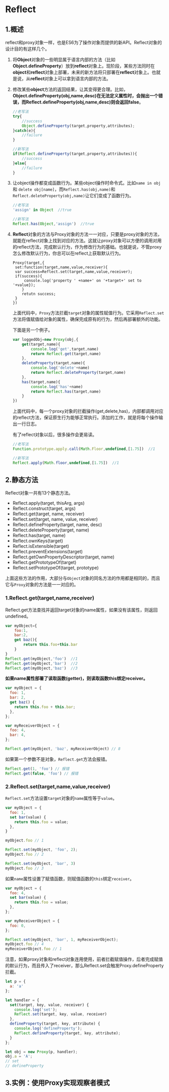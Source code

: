 # Reflect

## 1.概述

reflect和proxy对象一样，也是ES6为了操作对象而提供的新API。Reflect对象的设计目的有这样几个。

1. 将**Object**对象的一些明显属于语言内部的方法（比如**Object.defineProperty**）放到**reflect**对象上。现阶段，某些方法同时在**object**和**reflect**对象上部署，未来的新方法将只部署在**reflect**对象上。也就是说，从**reflect**对象上可以拿到语言内部的方法。

2. 修改某些**object**方法的返回结果，让其变得更合理。比如，**Object.defineProperty(obj,name,desc)**在无法定义属性时，会抛出一个错误，而**Reflect.defineProperty(obj,name,desc)**则会返回**false**。

   ```javascript
   //老写法
   try{
       //success
       Object.defineProperty(target,property,attributes);
   }catch(e){
       //failure
   }
   
   //新写法
   if(Reflect.defineProperty(target,property,attributes)){
       //success
   }else{
       //failure
   }
   ```

3. 让object操作都变成函数行为。某些object操作时命令式。比如`name in obj` 和 `delete obj[name]`，而`Reflect.has(obj,name)`和`Reflect.deleteProperty(obj,name)`让它们变成了函数行为。

   ```javascript
   //老写法
   'assign' in Object  //true
   
   //新写法
   Reflect.has(Object,'assign')  //true
   ```

4. **Reflect**对象的方法与Proxy对象的方法一一对应，只要是proxy对象的方法，就能在reflect对象上找到对应的方法。这就让proxy对象可以方便的调用对用的reflect方法，完成默认行为，作为修改行为的基础。也就是说，不管proxy怎么修改默认行为，你总可以在reflect上获取默认行为。

   ```
   Proxy(target,{
   	set:function(target,name,value,receiver){
   	var success=Reflect.set(target,name,value,receiver);
   	if(success){
       	console.log('property ' +name+' on '+target+' set to '+value});
       }
       retutn success;
   	}
   })
   ```

   上面代码中，`Proxy`方法拦截`target`对象的属性赋值行为。它采用`Reflect.set`方法将值赋值给对象的属性，确保完成原有的行为，然后再部署额外的功能。

   

   下面是另一个例子。

   ```javascript
   var loggedObj=new Proxy(obj,{
       get(target,name){
           console.log('get',target,name)
           return Reflect.get(target,name)
       },
       deleteProperty(target,name){
           console.log('delete'+name)
           return Reflect.deleteProperty(target,name)
       },
       has(target,name){
           console.log('has'+name)
           return Reflect.has(target,name)
       }
   })
   ```

   上面代码中，每一个proxy对象的拦截操作(get,delete,has)，内部都调用对应的reflect方法，保证原生行为能够正常执行。添加的工作，就是将每个操作输出一行日志。

   有了reflect对象以后，很多操作会更易读。

   ```javascript
   //老写法
   Function.prototype.apply.call(Math.Floor,undefined,[1.75])  //1
   
   //新写法
   Reflect.apply(Math.floor,undefined,[1.75])  //1
   ```

   

## 2.静态方法

Reflect对象一共有13个静态方法。

- Reflect.apply(target, thisArg, args)
- Reflect.construct(target, args)
- Reflect.get(target, name, receiver)
- Reflect.set(target, name, value, receiver)
- Reflect.defineProperty(target, name, desc)
- Reflect.deleteProperty(target, name)
- Reflect.has(target, name)
- Reflect.ownKeys(target)
- Reflect.isExtensible(target)
- Reflect.preventExtensions(target)
- Reflect.getOwnPropertyDescriptor(target, name)
- Reflect.getPrototypeOf(target)
- Reflect.setPrototypeOf(target, prototype)

上面这些方法的作用，大部分与`Object`对象的同名方法的作用都是相同的，而且它与`Proxy`对象的方法是一一对应的。



### 1.Reflect.get(target,name,receiver)

Reflect.get方法查找并返回target对象的name属性，如果没有该属性，则返回undefined。

```javascript
var myObject={
    foo:1,
    bar:2,
    get baz(){
    	return this.foo+this.bar
    }
}
Reflect.get(myObject,'foo')  //1
Reflect.get(myObject,'bar')  //2
Reflect.get(myObject,'baz')  //3
```

**如果name属性部署了读取函数(getter)，则读取函数this绑定receiver。**

```javascript
var myObject = {
  foo: 1,
  bar: 2,
  get baz() {
    return this.foo + this.bar;
  },
};

var myReceiverObject = {
  foo: 4,
  bar: 4,
};

Reflect.get(myObject, 'baz', myReceiverObject) // 8
```

如果第一个参数不是对象，`Reflect.get`方法会报错。

```javascript
Reflect.get(1, 'foo') // 报错
Reflect.get(false, 'foo') // 报错
```



### 2.Reflect.set(target,name,value,receiver)

`Reflect.set`方法设置`target`对象的`name`属性等于`value`。

```javascript
var myObject = {
  foo: 1,
  set bar(value) {
    return this.foo = value;
  },
}

myObject.foo // 1

Reflect.set(myObject, 'foo', 2);
myObject.foo // 2

Reflect.set(myObject, 'bar', 3)
myObject.foo // 3
```

如果`name`属性设置了赋值函数，则赋值函数的`this`绑定`receiver`。

```javascript
var myObject = {
  foo: 4,
  set bar(value) {
    return this.foo = value;
  },
};

var myReceiverObject = {
  foo: 0,
};

Reflect.set(myObject, 'bar', 1, myReceiverObject);
myObject.foo // 4
myReceiverObject.foo // 1
```

注意，如果proxy对象和reflect对象连用使用，前者拦截赋值操作，后者完成赋值的默认行为，而且传入了receiver，那么Reflect.set会触发Proxy.defineProperty拦截。

```javascript
let p = {
  a: 'a'
};

let handler = {
  set(target, key, value, receiver) {
    console.log('set');
    Reflect.set(target, key, value, receiver)
  },
  defineProperty(target, key, attribute) {
    console.log('defineProperty');
    Reflect.defineProperty(target, key, attribute);
  }
};

let obj = new Proxy(p, handler);
obj.a = 'A';
// set
// defineProperty
```

























## 3.实例：使用Proxy实现观察者模式





